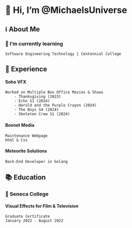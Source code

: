 # 👋 Hi, I’m @MichaelsUniverse

## ℹ️ About Me

<!---
### ⭐ Achievements
--->

### 💭 I’m currently learning
    Software Engineering Technology | Centennial College

## 📝 Experience
#### Soho VFX
    Worked on Multiple Box Office Movies & Shows
        - Thanksgiving (2023)
        - Echo S1 (2024)
        - Harold and the Purple Crayon (2024)
        - The Boys S4 (2024)
        - Skeleton Crew S1 (2024)
        
#### Boxnet Media
    Maintenance Webpage
    Html & Css

#### Meteorite Solutions
    Back-End Developer in Golang

## 📚 Education

### 🎒 Seneca College
#### Visual Effects for Film & Television
    Graduate Certificate
    January 2022 - August 2022
    



<!---
MichaelsUniverse/MichaelsUniverse is a ✨ special ✨ repository because its `README.md` (this file) appears on your GitHub profile.
You can click the Preview link to take a look at your changes.
--->
